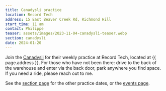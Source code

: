 ```yaml
---
title: Canadysli practice
location: Record Tech
address: 15 East Beaver Creek Rd, Richmond Hill
start_time: 11 am
contact: Philippe
teaser: assets/images/2023-11-04-canadysli-teaser.webp
section: canadysli
date: 2024-01-20
---
```


Join the [Canadysli] for their weekly practice at Record Tech, located at
{{ page.address }}. For those who have not been there: drive to the back of the
warehouse and enter via the back door, park anywhere you find space. If you
need a ride, please reach out to me.

See the [section page] for the other practice dates, or the [events page].

[canadysli]: <{% link _pages/sections/canadysli.md %}>
[section page]: <{% link _pages/sections/canadysli.md %}>
[events page]: <{% link _pages/events/2024.md %}>
